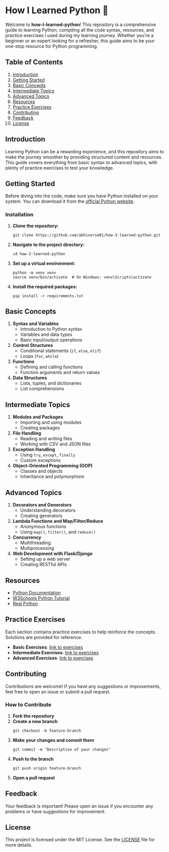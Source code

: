 <!DOCTYPE html>
<html lang="en">
<head>
    <meta charset="UTF-8">
    <meta name="viewport" content="width=device-width, initial-scale=1.0">
    <title>How I Learned Python</title>
</head>
<body>

<h1>How I Learned Python 🐍</h1>

<p>Welcome to <strong>how-I-learned-python</strong>! This repository is a comprehensive guide to learning Python, compiling all the code syntax, resources, and practice exercises I used during my learning journey. Whether you're a beginner or an expert looking for a refresher, this guide aims to be your one-stop resource for Python programming.</p>

<h2>Table of Contents</h2>
<ol>
    <li><a href="#introduction">Introduction</a></li>
    <li><a href="#getting-started">Getting Started</a></li>
    <li><a href="#basic-concepts">Basic Concepts</a></li>
    <li><a href="#intermediate-topics">Intermediate Topics</a></li>
    <li><a href="#advanced-topics">Advanced Topics</a></li>
    <li><a href="#resources">Resources</a></li>
    <li><a href="#practice-exercises">Practice Exercises</a></li>
    <li><a href="#contributing">Contributing</a></li>
    <li><a href="#feedback">Feedback</a></li>
    <li><a href="#license">License</a></li>
</ol>

<h2 id="introduction">Introduction</h2>
<p>Learning Python can be a rewarding experience, and this repository aims to make the journey smoother by providing structured content and resources. This guide covers everything from basic syntax to advanced topics, with plenty of practice exercises to test your knowledge.</p>

<h2 id="getting-started">Getting Started</h2>
<p>Before diving into the code, make sure you have Python installed on your system. You can download it from the <a href="https://www.python.org/downloads/" target="_blank">official Python website</a>.</p>

<h3>Installation</h3>
<ol>
    <li><strong>Clone the repository:</strong>
        <pre><code>git clone https://github.com/abhiverse01/how-I-learned-python.git</code></pre>
    </li>
    <li><strong>Navigate to the project directory:</strong>
        <pre><code>cd how-I-learned-python</code></pre>
    </li>
    <li><strong>Set up a virtual environment:</strong>
        <pre><code>python -m venv venv
source venv/bin/activate  # On Windows: venv\Scripts\activate</code></pre>
    </li>
    <li><strong>Install the required packages:</strong>
        <pre><code>pip install -r requirements.txt</code></pre>
    </li>
</ol>

<h2 id="basic-concepts">Basic Concepts</h2>
<ol>
    <li><strong>Syntax and Variables</strong>
        <ul>
            <li>Introduction to Python syntax</li>
            <li>Variables and data types</li>
            <li>Basic input/output operations</li>
        </ul>
    </li>
    <li><strong>Control Structures</strong>
        <ul>
            <li>Conditional statements (<code>if</code>, <code>else</code>, <code>elif</code>)</li>
            <li>Loops (<code>for</code>, <code>while</code>)</li>
        </ul>
    </li>
    <li><strong>Functions</strong>
        <ul>
            <li>Defining and calling functions</li>
            <li>Function arguments and return values</li>
        </ul>
    </li>
    <li><strong>Data Structures</strong>
        <ul>
            <li>Lists, tuples, and dictionaries</li>
            <li>List comprehensions</li>
        </ul>
    </li>
</ol>

<h2 id="intermediate-topics">Intermediate Topics</h2>
<ol>
    <li><strong>Modules and Packages</strong>
        <ul>
            <li>Importing and using modules</li>
            <li>Creating packages</li>
        </ul>
    </li>
    <li><strong>File Handling</strong>
        <ul>
            <li>Reading and writing files</li>
            <li>Working with CSV and JSON files</li>
        </ul>
    </li>
    <li><strong>Exception Handling</strong>
        <ul>
            <li>Using <code>try</code>, <code>except</code>, <code>finally</code></li>
            <li>Custom exceptions</li>
        </ul>
    </li>
    <li><strong>Object-Oriented Programming (OOP)</strong>
        <ul>
            <li>Classes and objects</li>
            <li>Inheritance and polymorphism</li>
        </ul>
    </li>
</ol>

<h2 id="advanced-topics">Advanced Topics</h2>
<ol>
    <li><strong>Decorators and Generators</strong>
        <ul>
            <li>Understanding decorators</li>
            <li>Creating generators</li>
        </ul>
    </li>
    <li><strong>Lambda Functions and Map/Filter/Reduce</strong>
        <ul>
            <li>Anonymous functions</li>
            <li>Using <code>map()</code>, <code>filter()</code>, and <code>reduce()</code></li>
        </ul>
    </li>
    <li><strong>Concurrency</strong>
        <ul>
            <li>Multithreading</li>
            <li>Multiprocessing</li>
        </ul>
    </li>
    <li><strong>Web Development with Flask/Django</strong>
        <ul>
            <li>Setting up a web server</li>
            <li>Creating RESTful APIs</li>
        </ul>
    </li>
</ol>

<h2 id="resources">Resources</h2>
<ul>
    <li><a href="https://docs.python.org/3/" target="_blank">Python Documentation</a></li>
    <li><a href="https://www.w3schools.com/python/" target="_blank">W3Schools Python Tutorial</a></li>
    <li><a href="https://realpython.com/" target="_blank">Real Python</a></li>
</ul>

<h2 id="practice-exercises">Practice Exercises</h2>
<p>Each section contains practice exercises to help reinforce the concepts. Solutions are provided for reference.</p>
<ul>
    <li><strong>Basic Exercises</strong>: <a href="exercises/basic/">link to exercises</a></li>
    <li><strong>Intermediate Exercises</strong>: <a href="exercises/intermediate/">link to exercises</a></li>
    <li><strong>Advanced Exercises</strong>: <a href="exercises/advanced/">link to exercises</a></li>
</ul>

<h2 id="contributing">Contributing</h2>
<p>Contributions are welcome! If you have any suggestions or improvements, feel free to open an issue or submit a pull request.</p>

<h3>How to Contribute</h3>
<ol>
    <li><strong>Fork the repository</strong></li>
    <li><strong>Create a new branch</strong>
        <pre><code>git checkout -b feature-branch</code></pre>
    </li>
    <li><strong>Make your changes and commit them</strong>
        <pre><code>git commit -m "Description of your changes"</code></pre>
    </li>
    <li><strong>Push to the branch</strong>
        <pre><code>git push origin feature-branch</code></pre>
    </li>
    <li><strong>Open a pull request</strong></li>
</ol>

<h2 id="feedback">Feedback</h2>
<p>Your feedback is important! Please open an issue if you encounter any problems or have suggestions for improvement.</p>

<h2 id="license">License</h2>
<p>This project is licensed under the MIT License. See the <a href="LICENSE">LICENSE</a> file for more details.</p>

</body>
</html>
